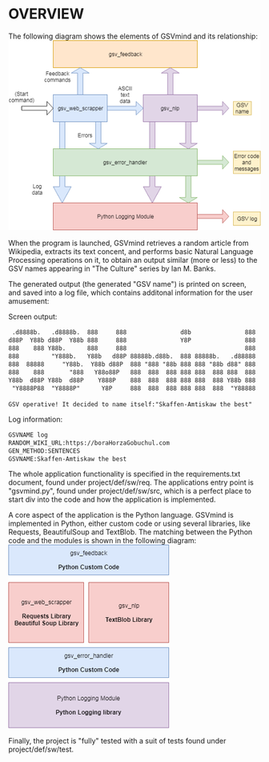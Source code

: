 OVERVIEW
========

The following diagram shows the elements of GSVmind and its relationship:
![gsv_block_diagram](https://github.com/amcajal/gsvmind/blob/master/project/definitive/sw/doc/media/GSVMind_design-GSVMind_Block_Diagram.png)

When the program is launched, GSVmind retrieves a random article from Wikipedia, extracts its text concent, and performs
basic Natural Language Processing operations on it, to obtain an output similar (more or less) to the GSV names appearing
in "The Culture" series by Ian M. Banks.

The generated output (the generated "GSV name") is printed on screen, and saved into a log file, which contains additonal information
for the user amusement:

Screen output:
```
 .d8888b.   .d8888b.  888     888               d8b               888
d88P  Y88b d88P  Y88b 888     888               Y8P               888
888    888 Y88b.      888     888                                 888
888         "Y888b.   Y88b   d88P 88888b.d88b.  888 88888b.   .d88888
888  88888     "Y88b.  Y88b d88P  888 "888 "88b 888 888 "88b d88" 888
888    888       "888   Y88o88P   888  888  888 888 888  888 888  888
Y88b  d88P Y88b  d88P    Y888P    888  888  888 888 888  888 Y88b 888
 "Y8888P88  "Y8888P"      Y8P     888  888  888 888 888  888  "Y88888

GSV operative! It decided to name itself:"Skaffen-Amtiskaw the best"
```

Log information:
```
GSVNAME log
RANDOM_WIKI_URL:https://boraHorzaGobuchul.com
GEN_METHOD:SENTENCES
GSVNAME:Skaffen-Amtiskaw the best
```

The whole application functionality is specified in the requirements.txt document, found under project/def/sw/req. 
The applications entry point is "gsvmind.py", found under project/def/sw/src, which is a perfect place to start div into the
code and how the application is implemented.

A core aspect of the application is the Python language. GSVmind is implemented in Python, 
either custom code or using several libraries, like Requests, BeautifulSoup
and TextBlob. The matching between the Python code and the modules is shown in the following diagram:
![gsv_mapping_tech](https://github.com/amcajal/gsvmind/blob/master/project/definitive/sw/doc/media/GSVMind_design-GSVmind_tech_mapping_diagram.png)

Finally, the project is "fully" tested with a suit of tests found under project/def/sw/test.

